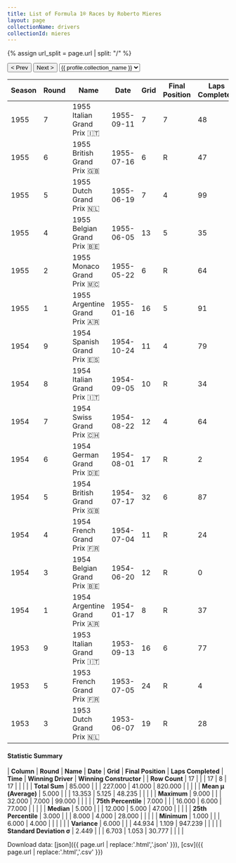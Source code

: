 ```yaml
---
title: List of Formula 1® Races by Roberto Mieres
layout: page
collectionName: drivers
collectionId: mieres
---
```


{% assign url_split = page.url | split: "/" %}
<div id="collection-navigation">
<button onclick="selector.options[selector.selectedIndex-1].value && (window.location = selector.options[selector.selectedIndex-1].value);">&lt; Prev</button>
<button onclick="selector.options[selector.selectedIndex+1].value && (window.location = selector.options[selector.selectedIndex+1].value);">Next &gt;</button>
<select id="selector" onchange="this.options[this.selectedIndex].value && (window.location = this.options[this.selectedIndex].value);">
  {% for collectionId in site.data[page.collectionName].refs %}
    {% if collectionId == page.collectionId %}
      {% assign selected = "selected" %}
    {% else %}
      {% assign selected = "" %}
    {% endif %}
    {% assign profile = site.data[page.collectionName][collectionId].profile %}
    <option value="/f1/{{ page.collectionName }}/{{ collectionId }}/{{ url_split[4] }}" {{ selected }}>{{ profile.collection_name }}</option>
  {% endfor %}
</select>
</div>

| Season | Round | Name | Date | Grid | Final Position | Laps Completed | Time | Winning Driver | Winning Constructor |
|--|--|--|--|--|--|--|--|--|--|
| 1955 | 7 | 1955 Italian Grand Prix 🇮🇹 | 1955-09-11 | 7 | 7 | 48 |   | Juan Fangio 🇦🇷 | Mercedes 🇩🇪 |
| 1955 | 6 | 1955 British Grand Prix 🇬🇧 | 1955-07-16 | 6 | R | 47 |   | Stirling Moss 🇬🇧 | Mercedes 🇩🇪 |
| 1955 | 5 | 1955 Dutch Grand Prix 🇳🇱 | 1955-06-19 | 7 | 4 | 99 |   | Juan Fangio 🇦🇷 | Mercedes 🇩🇪 |
| 1955 | 4 | 1955 Belgian Grand Prix 🇧🇪 | 1955-06-05 | 13 | 5 | 35 |   | Juan Fangio 🇦🇷 | Mercedes 🇩🇪 |
| 1955 | 2 | 1955 Monaco Grand Prix 🇲🇨 | 1955-05-22 | 6 | R | 64 |   | Maurice Trintignant 🇫🇷 | Ferrari 🇮🇹 |
| 1955 | 1 | 1955 Argentine Grand Prix 🇦🇷 | 1955-01-16 | 16 | 5 | 91 |   | Juan Fangio 🇦🇷 | Mercedes 🇩🇪 |
| 1954 | 9 | 1954 Spanish Grand Prix 🇪🇸 | 1954-10-24 | 11 | 4 | 79 |   | Mike Hawthorn 🇬🇧 | Ferrari 🇮🇹 |
| 1954 | 8 | 1954 Italian Grand Prix 🇮🇹 | 1954-09-05 | 10 | R | 34 |   | Juan Fangio 🇦🇷 | Mercedes 🇩🇪 |
| 1954 | 7 | 1954 Swiss Grand Prix 🇨🇭 | 1954-08-22 | 12 | 4 | 64 |   | Juan Fangio 🇦🇷 | Mercedes 🇩🇪 |
| 1954 | 6 | 1954 German Grand Prix 🇩🇪 | 1954-08-01 | 17 | R | 2 |   | Juan Fangio 🇦🇷 | Mercedes 🇩🇪 |
| 1954 | 5 | 1954 British Grand Prix 🇬🇧 | 1954-07-17 | 32 | 6 | 87 |   | José Froilán González 🇦🇷 | Ferrari 🇮🇹 |
| 1954 | 4 | 1954 French Grand Prix 🇫🇷 | 1954-07-04 | 11 | R | 24 |   | Juan Fangio 🇦🇷 | Mercedes 🇩🇪 |
| 1954 | 3 | 1954 Belgian Grand Prix 🇧🇪 | 1954-06-20 | 12 | R | 0 |   | Juan Fangio 🇦🇷 | Maserati 🇮🇹 |
| 1954 | 1 | 1954 Argentine Grand Prix 🇦🇷 | 1954-01-17 | 8 | R | 37 |   | Juan Fangio 🇦🇷 | Maserati 🇮🇹 |
| 1953 | 9 | 1953 Italian Grand Prix 🇮🇹 | 1953-09-13 | 16 | 6 | 77 |   | Juan Fangio 🇦🇷 | Maserati 🇮🇹 |
| 1953 | 5 | 1953 French Grand Prix 🇫🇷 | 1953-07-05 | 24 | R | 4 |   | Mike Hawthorn 🇬🇧 | Ferrari 🇮🇹 |
| 1953 | 3 | 1953 Dutch Grand Prix 🇳🇱 | 1953-06-07 | 19 | R | 28 |   | Alberto Ascari 🇮🇹 | Ferrari 🇮🇹 |

#### Statistic Summary

| **Column** | **Round** | **Name** | **Date** | **Grid** | **Final Position** | **Laps Completed** | **Time** | **Winning Driver** | **Winning Constructor** |
| **Row Count** | 17 |  |  | 17 | 8 | 17 |  |  |  |
| **Total Sum** | 85.000 |  |  | 227.000 | 41.000 | 820.000 |  |  |  |
| **Mean μ (Average)** | 5.000 |  |  | 13.353 | 5.125 | 48.235 |  |  |  |
| **Maximum** | 9.000 |  |  | 32.000 | 7.000 | 99.000 |  |  |  |
| **75th Percentile** | 7.000 |  |  | 16.000 | 6.000 | 77.000 |  |  |  |
| **Median** | 5.000 |  |  | 12.000 | 5.000 | 47.000 |  |  |  |
| **25th Percentile** | 3.000 |  |  | 8.000 | 4.000 | 28.000 |  |  |  |
| **Minimum** | 1.000 |  |  | 6.000 | 4.000 |  |  |  |  |
| **Variance** | 6.000 |  |  | 44.934 | 1.109 | 947.239 |  |  |  |
| **Standard Deviation σ** | 2.449 |  |  | 6.703 | 1.053 | 30.777 |  |  |  |

Download data: [json]({{ page.url | replace:'.html','.json' }}), [csv]({{ page.url | replace:'.html','.csv' }})
